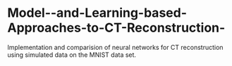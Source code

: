 # Model--and-Learning-based-Approaches-to-CT-Reconstruction-
Implementation and comparision of neural networks for CT reconstruction using simulated data on the MNIST data set.
